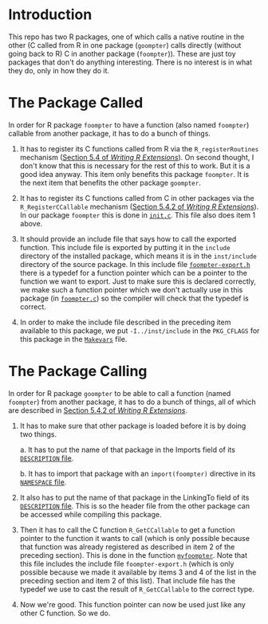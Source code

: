 
# Introduction

This repo has two R packages, one of which calls a native routine in the
other (C called from R in one package (`goompter`) calls directly (without
going back to R) C in another package (`foompter`)).  These are just toy
packages that don't do anything interesting.  There is no interest is in
what they do, only in how they do it.

# The Package Called

In order for R package `foompter` to have a function (also named `foompter`)
callable from another package, it has to do a bunch of things.

1. It has to register its C functions called from R via
    the `R_registerRoutines` mechanism
    ([Section 5.4 of *Writing R Extensions*](https://cran.r-project.org/doc/manuals/r-release/R-exts.html#Registering-native-routines)).
    On second thought, I don't know that this is necessary
    for the rest of this to work.  But it is a good idea anyway.
    This item only benefits this package `foompter`.  It is the next
    item that benefits the other package `goompter`.

1. It has to register its C functions called from C in other packages via
    the `R_RegisterCCallable` mechanism ([Section 5.4.2 of *Writing R Extensions*](https://cran.r-project.org/doc/manuals/r-release/R-exts.html#Linking-to-native-routines-in-other-packages)).
    In our package `foompter` this is done in [`init.c`](packages/foompter/src/init.c).  This file also does item 1 above.

1. It should provide an include file that says how to call the exported
    function.  This include file is exported by putting it in the `include`
    directory of the installed package, which means it is in
    the `inst/include` directory of the source package.  In this include
    file [`foompter-export.h`](packages/foompter/inst/include/foompter-export.h)
    there is a typedef
    for a function pointer which can be a pointer to the function we
    want to export.  Just to make sure this is declared correctly,
    we make such a function pointer which we don't actually use in
    this package (in [`foompter.c`](packages/foompter/src/foompter.c))
    so the compiler will check that the typedef is correct.

1. In order to make the include file described in the preceding item
    available to this package, we put `-I../inst/include` in
    the `PKG_CFLAGS` for this package in
    the [`Makevars`](packages/foompter/src/Makevars) file.

# The Package Calling

In order for R package `goompter` to be able to call a function
(named `foompter`) from another package, it has to do a bunch of things,
all of which are described in [Section 5.4.2 of *Writing R Extensions*](https://cran.r-project.org/doc/manuals/r-release/R-exts.html#Linking-to-native-routines-in-other-packages).

1. It has to make sure that other package is loaded before it is by doing two
    things.

    a. It has to put the name of that package in the Imports field of its
        [`DESCRIPTION` file](packages/goompter/DESCRIPTION).

    b. It has to import that package with an `import(foompter)` directive
        in its
        [`NAMESPACE` file](packages/goompter/NAMESPACE).

1. It also has to put the name of that package in the LinkingTo field of its
    [`DESCRIPTION` file](packages/goompter/DESCRIPTION).  This is so
    the header file from the other package can be accessed while compiling
    this package.

1. Then it has to call the C function `R_GetCCallable` to get a function
    pointer to the function it wants to call (which is only possible because
    that function was already registered as described in item 2 of
    the preceding section).  This is done in the function
    [`myfoompter`](packages/goompter/src/myfoompter.c).  Note that this
    file includes the include file `foompter-export.h` (which is only possible
    because we made it available by items 3 and 4 of the list in the
    preceding section and item 2 of this list).  That include file has the
    typedef we use to cast the result of `R_GetCCallable` to the correct type.

1. Now we're good.  This function pointer can now be used just like any
    other C function.  So we do.
